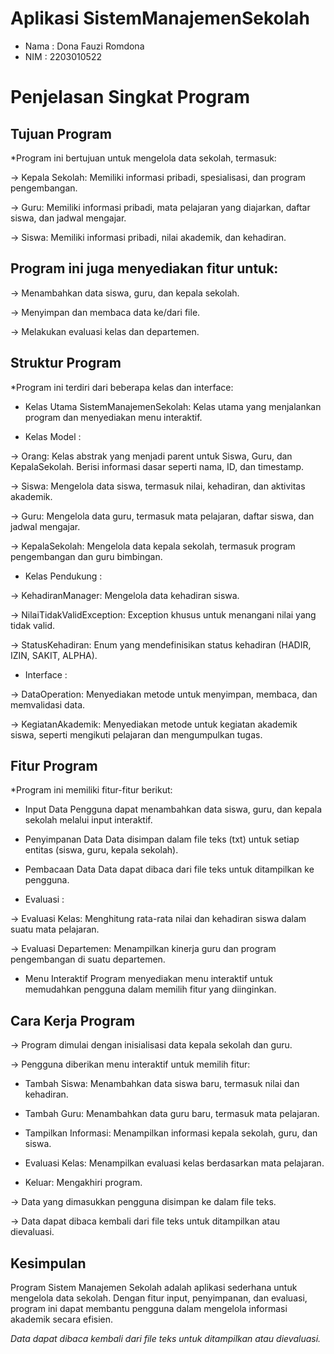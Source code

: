 # Aplikasi SistemManajemenSekolah
- Nama : Dona Fauzi Romdona
- NIM  : 2203010522

# Penjelasan Singkat Program 
## Tujuan Program
*Program ini bertujuan untuk mengelola data sekolah, termasuk:

-> Kepala Sekolah: Memiliki informasi pribadi, spesialisasi, dan program pengembangan.

-> Guru: Memiliki informasi pribadi, mata pelajaran yang diajarkan, daftar siswa, dan jadwal mengajar.

-> Siswa: Memiliki informasi pribadi, nilai akademik, dan kehadiran.

## Program ini juga menyediakan fitur untuk:

-> Menambahkan data siswa, guru, dan kepala sekolah.

-> Menyimpan dan membaca data ke/dari file.

-> Melakukan evaluasi kelas dan departemen.

## Struktur Program
*Program ini terdiri dari beberapa kelas dan interface:

- Kelas Utama
SistemManajemenSekolah: Kelas utama yang menjalankan program dan menyediakan menu interaktif.

- Kelas Model :
  
-> Orang: Kelas abstrak yang menjadi parent untuk Siswa, Guru, dan KepalaSekolah. Berisi informasi dasar seperti nama, ID, dan timestamp.

-> Siswa: Mengelola data siswa, termasuk nilai, kehadiran, dan aktivitas akademik.

-> Guru: Mengelola data guru, termasuk mata pelajaran, daftar siswa, dan jadwal mengajar.

-> KepalaSekolah: Mengelola data kepala sekolah, termasuk program pengembangan dan guru bimbingan.

- Kelas Pendukung :
  
-> KehadiranManager: Mengelola data kehadiran siswa.

-> NilaiTidakValidException: Exception khusus untuk menangani nilai yang tidak valid.

-> StatusKehadiran: Enum yang mendefinisikan status kehadiran (HADIR, IZIN, SAKIT, ALPHA).

- Interface :
  
-> DataOperation: Menyediakan metode untuk menyimpan, membaca, dan memvalidasi data.

-> KegiatanAkademik: Menyediakan metode untuk kegiatan akademik siswa, seperti mengikuti pelajaran dan mengumpulkan tugas.

## Fitur Program
*Program ini memiliki fitur-fitur berikut:

- Input Data
Pengguna dapat menambahkan data siswa, guru, dan kepala sekolah melalui input interaktif.

- Penyimpanan Data
Data disimpan dalam file teks (txt) untuk setiap entitas (siswa, guru, kepala sekolah).

- Pembacaan Data
Data dapat dibaca dari file teks untuk ditampilkan ke pengguna.

- Evaluasi :
  
-> Evaluasi Kelas: Menghitung rata-rata nilai dan kehadiran siswa dalam suatu mata pelajaran.

-> Evaluasi Departemen: Menampilkan kinerja guru dan program pengembangan di suatu departemen.

- Menu Interaktif
Program menyediakan menu interaktif untuk memudahkan pengguna dalam memilih fitur yang diinginkan.

## Cara Kerja Program
-> Program dimulai dengan inisialisasi data kepala sekolah dan guru.

-> Pengguna diberikan menu interaktif untuk memilih fitur:

- Tambah Siswa: Menambahkan data siswa baru, termasuk nilai dan kehadiran.

- Tambah Guru: Menambahkan data guru baru, termasuk mata pelajaran.

- Tampilkan Informasi: Menampilkan informasi kepala sekolah, guru, dan siswa.

- Evaluasi Kelas: Menampilkan evaluasi kelas berdasarkan mata pelajaran.

- Keluar: Mengakhiri program.

-> Data yang dimasukkan pengguna disimpan ke dalam file teks.

-> Data dapat dibaca kembali dari file teks untuk ditampilkan atau dievaluasi.





## Kesimpulan
Program Sistem Manajemen Sekolah adalah aplikasi sederhana untuk mengelola data sekolah. Dengan fitur input, penyimpanan, dan evaluasi, program ini dapat membantu pengguna dalam mengelola informasi akademik secara efisien.


*Data dapat dibaca kembali dari file teks untuk ditampilkan atau dievaluasi.*
